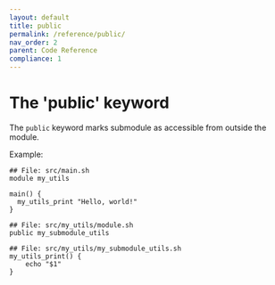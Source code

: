 ```yaml
---
layout: default
title: public
permalink: /reference/public/
nav_order: 2
parent: Code Reference
compliance: 1
---
```


# The 'public' keyword

The `public` keyword marks submodule as accessible from outside the module.

Example:

```shell
## File: src/main.sh
module my_utils

main() {
  my_utils_print "Hello, world!"
}
```

```shell
## File: src/my_utils/module.sh
public my_submodule_utils
```

```shell
## File: src/my_utils/my_submodule_utils.sh
my_utils_print() {
    echo "$1"
}
```
